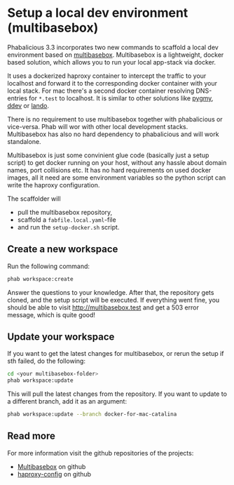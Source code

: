 # Setup a local dev environment (multibasebox)

Phabalicious 3.3 incorporates two new commands to scaffold a local dev environment based on [multibasebox](https://github.com/factorial-io/multibasebox). Multibasebox is a lightweight, docker based solution, which allows you to run your local app-stack via docker.

It uses a dockerized haproxy container to intercept the traffic to your localhost and forward it to the corresponding docker container with your local stack. For mac there's a second docker container resolving DNS-entries for `*.test` to localhost. It is similar to other solutions like [pygmy](https://github.com/amazeeio/pygmy), [ddev]( https://www.ddev.com/) or [lando](https://lando.dev/).

There is no requirement to use multibasebox together with phabalicious or vice-versa. Phab will wor with other local development stacks. Multibasebox has also no hard dependency to phabalicious and will work standalone.

Multibasebox is just some convinient glue code (basically just a setup script) to get docker running on your host, without any hassle about domain names, port collisions etc. It has no hard requirements on used docker images, all it need are some environment variables so the python script can write the haproxy configuration.


The scaffolder will

* pull the multibasebox repository,
* scaffold a `fabfile.local.yaml`-file
* and run the `setup-docker.sh` script.

## Create a new workspace

Run the following command:

```bash
phab workspace:create
```

Answer the questions to your knowledge. After that, the repository gets cloned, and the setup script will be executed. If everything went fine, you should be able to visit http://multibasebox.test and get a 503 error message, which is quite good!

## Update your workspace

If you want to get the latest changes for multibasebox, or rerun the setup if sth failed, do the following:

```bash
cd <your multibasebox-folder>
phab workspace:update
```
This will pull the latest changes from the repository. If you want to update to a different branch, add it as an argument:

```bash
phab workspace:update --branch docker-for-mac-catalina
```

## Read more

For more information visit the github repositories of the projects:

  * [Multibasebox](https://github.com/factorial-io/multibasebox) on github
  * [haproxy-config](https://github.com/factorial-io/haproxy-config) on github

